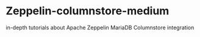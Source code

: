 # Zeppelin-columnstore-medium
in-depth tutorials about Apache Zeppelin MariaDB Columnstore integration

